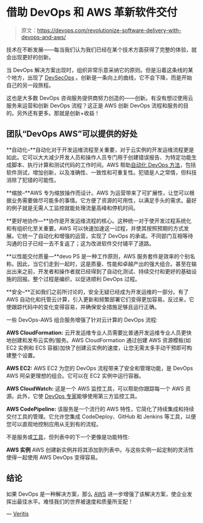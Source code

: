 # 借助 DevOps 和 AWS 革新软件交付

> 原文：<https://devops.com/revolutionize-software-delivery-with-devops-and-aws/>

技术在不断发展——每当我们认为我们已经在某个技术方面获得了完整的体验，就会出现更好的创新。

当 DevOps 解决方案出现时，组织非常乐意采纳它的原则。但是沿着这条线的某个地方，出现了 [DevSecOps](https://www.veritis.com/solutions/devsecops-services/) 。创新是一条向上的曲线，它不会下降，而是开始自己的另一段旅程。

这也是大多数 DevOps 咨询服务提供商努力创造的——创新。有没有想过使用云服务来运营和创新 DevOps 流程？这正是 AWS 创新 DevOps 流程和服务的目的。另外还有更多。那就是创新+收益！

## **团队“DevOps AWS”可以提供的好处**

**自动化–**自动化对于开发运维流程至关重要，对于云实例的开发运维流程更是如此。它可以大大减少开发人员和操作人员专门用于创建错误报告、为特定功能生成脚本、执行计算和测试代码的工作时间。AWS 帮助[自动化 DevOps 方法](https://www.veritis.com/solutions/devops/automation-services/)，包括软件测试，增加创新，以及准确性、一致性和可重复性。犯错是人之常情，但科技消除了犯错的可能性。

**缩放–**AWS 专为缩放操作而设计。AWS 为运营带来了可扩展性，让您可以根据业务需要做尽可能多的事情。它方便了资源的可用性，以满足手头的需求。最好的例子就是无需人工监控就能处理流量高峰和停机时间。

**更好地协作—**协作是开发运维流程的核心。这种统一对于使开发过程系统化和有组织化至关重要。AWS 可以快速加速这一过程，并使其按照预期的方式发展。它统一了自动化和增强的运营，实现了 DevOps 的承诺。不同部门互相等待沟通的日子已经一去不复返了；这为改进软件交付铺平了道路。

**以性能交付质量—**devo PS 是一种工作原则，AWS 服务套件是效率的个别名称。因此，当它们走到一起时，这是质量、性能和卓越产出的强大组合。甚至在输出出来之前，开发者和操作者就已经得到了自动化测试、持续交付和更好的基础设施的回报。整个过程是编织，以促进顺利 DevOps 过程。

**安全–**正如我们之前所讨论的，安全无疑已经成为开发运维的一部分。有了 AWS 自动化和托管云计算，引入更新和频繁部署它们变得更加容易。反过来，它使跟踪代码中的变化变得容易，并确保安全措施足够且运行正确。

一些 DevOps-AWS 组合服务增强了针对云计算的 DevOps 流程:

**AWS CloudFormation:** 云开发运维专业人员需要比普通开发运维专业人员更快地创建和发布云实例/服务。AWS CloudFormation 通过创建 AWS 资源模板(如 EC2 实例和 ECS 容器)加快了创建云实例的速度，让您无需太多手动干预即可构建整个设置。

**AWS EC2:** AWS EC2 为您的 DevOps 流程带来了安全和管理功能，是 DevOps AWS 阿朵更理想的组合。它可以在 EC2 实例中运行容器。

**AWS CloudWatch:** 这是一个 AWS 监控工具，可以帮助你跟踪每一个 AWS 资源。此外，它使 [DevOps 专家](https://www.veritis.com/solutions/devops/)能够使用第三方监控工具。

**AWS CodePipeline:** 该服务是一个流行的 AWS 特性，它简化了持续集成和持续交付工具的管理。它允许您集成 CodeDeploy、GitHub 和 Jenkins 等工具，以便您可以直观地控制应用从无到有的流程。

不是服务或[工具](https://www.veritis.com/solutions/devops/made-easier-with-devops-tools/)，但列表中的下一个更像是功能特性:

**AWS 实例** AWS 创建新实例并将其添加到列表中。与这些实例一起定制的灵活性使得一起使用 AWS DevOps 变得容易。

## **结论**

如果 DevOps 是一种解决方案，那么 [AWS](https://www.veritis.com/blog/accelerate-business-growth-with-aws-cloud-migration/) 进一步增强了该解决方案，使企业发挥出最佳水平。难怪我们的世界被速度和质量所支配！

— [Veritis](https://devops.com/author/veritisgroup/)
